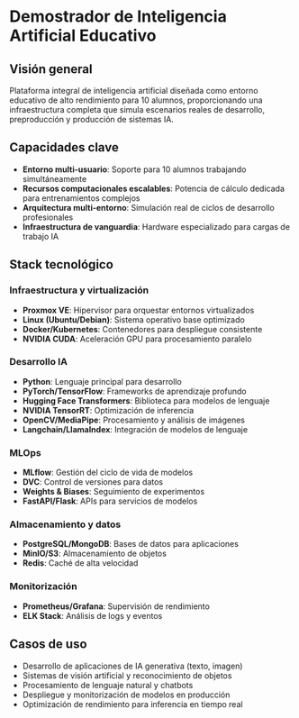 
# Demostrador de Inteligencia Artificial Educativo

## Visión general

Plataforma integral de inteligencia artificial diseñada como entorno educativo de alto rendimiento para 10 alumnos, proporcionando una infraestructura completa que simula escenarios reales de desarrollo, preproducción y producción de sistemas IA.

## Capacidades clave

- **Entorno multi-usuario**: Soporte para 10 alumnos trabajando simultáneamente
- **Recursos computacionales escalables**: Potencia de cálculo dedicada para entrenamientos complejos
- **Arquitectura multi-entorno**: Simulación real de ciclos de desarrollo profesionales
- **Infraestructura de vanguardia**: Hardware especializado para cargas de trabajo IA

## Stack tecnológico

### Infraestructura y virtualización
- **Proxmox VE**: Hipervisor para orquestar entornos virtualizados
- **Linux (Ubuntu/Debian)**: Sistema operativo base optimizado
- **Docker/Kubernetes**: Contenedores para despliegue consistente
- **NVIDIA CUDA**: Aceleración GPU para procesamiento paralelo

### Desarrollo IA
- **Python**: Lenguaje principal para desarrollo
- **PyTorch/TensorFlow**: Frameworks de aprendizaje profundo
- **Hugging Face Transformers**: Biblioteca para modelos de lenguaje
- **NVIDIA TensorRT**: Optimización de inferencia
- **OpenCV/MediaPipe**: Procesamiento y análisis de imágenes
- **Langchain/LlamaIndex**: Integración de modelos de lenguaje

### MLOps
- **MLflow**: Gestión del ciclo de vida de modelos
- **DVC**: Control de versiones para datos
- **Weights & Biases**: Seguimiento de experimentos
- **FastAPI/Flask**: APIs para servicios de modelos

### Almacenamiento y datos
- **PostgreSQL/MongoDB**: Bases de datos para aplicaciones
- **MinIO/S3**: Almacenamiento de objetos
- **Redis**: Caché de alta velocidad

### Monitorización
- **Prometheus/Grafana**: Supervisión de rendimiento
- **ELK Stack**: Análisis de logs y eventos

## Casos de uso

- Desarrollo de aplicaciones de IA generativa (texto, imagen)
- Sistemas de visión artificial y reconocimiento de objetos
- Procesamiento de lenguaje natural y chatbots
- Despliegue y monitorización de modelos en producción
- Optimización de rendimiento para inferencia en tiempo real
